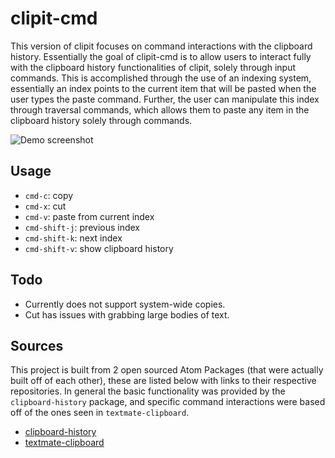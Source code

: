# clipit-cmd

This version of clipit focuses on command interactions with the clipboard history. Essentially the goal of clipit-cmd is to allow users to interact fully with the clipboard history functionalities of clipit, solely through input commands. This is accomplished through the use of an indexing system, essentially an index points to the current item that will be pasted when the user types the paste command. Further, the user can manipulate this index through traversal commands, which allows them to paste any item in the clipboard history solely through commands.

![Demo screenshot](https://github.com/cleebp/csc-510-group-g/tree/master/mar1/clipit-cmd/demo_text.gif)

## Usage

- `cmd-c`:        copy
- `cmd-x`:        cut
- `cmd-v`:        paste from current index
- `cmd-shift-j`:  previous index
- `cmd-shift-k`:  next index
- `cmd-shift-v`:  show clipboard history

## Todo

- Currently does not support system-wide copies.
- Cut has issues with grabbing large bodies of text.

## Sources

This project is built from 2 open sourced Atom Packages (that were actually built off of each other), these are listed below with links to their respective repositories. In general the basic functionality was provided by the `clipboard-history` package, and specific command interactions were based off of the ones seen in `textmate-clipboard`.

- [clipboard-history](https://github.com/unDemian/clipboard-history)
- [textmate-clipboard](https://github.com/jkeen/atom-textmate-clipboard)
